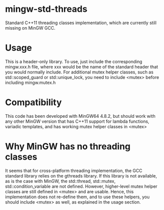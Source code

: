 mingw-std-threads
=================

Standard C++11 threading classes implementation, which are currently still missing
on MinGW GCC.

Usage
=====

This is a header-only library. To use, just include the corresponding mingw.xxx.h file, where
xxx would be the name of the standard header that you would normally include.
For additional mutex helper classes, such as std::scoped_guard or std::unique_lock, you need to
include &lt;mutex&gt; before including mingw.mutex.h

Compatibility
=============

This code has been developed with MinGW64 4.8.2, but should work with any other MinGW version
that has C++11 support for lambda functions, variadic templates, and has
working mutex helper classes in &lt;mutex&gt;

Why MinGW has no threading classes 
==================================
It seems that for cross-platform threading implementation, the GCC standard library relies on
the gthreads library. If this library is not available, as is the case with MinGW, the
std::thread, std::mutex, std::condition_variable are not defined. However, higher-level mutex
helper classes are still defined in &lt;mutex&gt; and are usable. Hence, this implementation
does not re-define them, and to use these helpers, you should include &lt;mutex&gt; as well, as explained
in the usage section.
